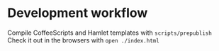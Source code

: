 # Development workflow

Compile CoffeeScripts and Hamlet templates with `scripts/prepublish`
Check it out in the browsers with `open ./index.html`
